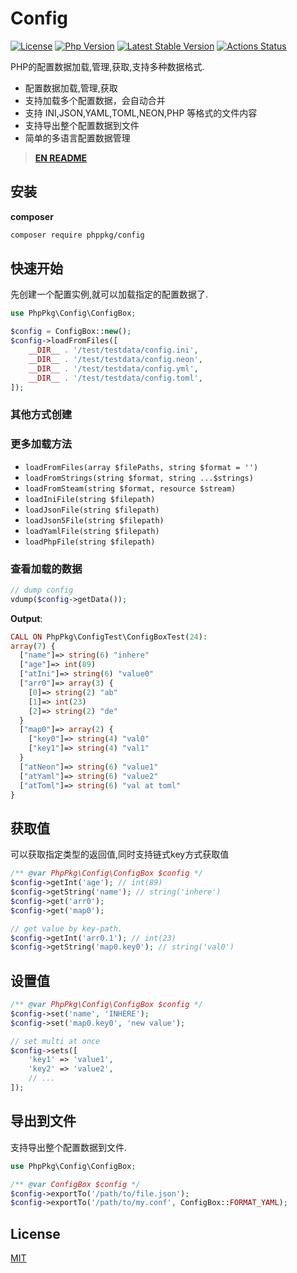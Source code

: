 # Config

[![License](https://img.shields.io/packagist/l/phppkg/config.svg?style=flat-square)](LICENSE)
[![Php Version](https://img.shields.io/packagist/php-v/phppkg/config?maxAge=2592000)](https://packagist.org/packages/phppkg/config)
[![Latest Stable Version](http://img.shields.io/packagist/v/phppkg/config.svg)](https://packagist.org/packages/phppkg/config)
[![Actions Status](https://github.com/phppkg/easytpl/workflows/Unit-Tests/badge.svg)](https://github.com/phppkg/easytpl/actions)

PHP的配置数据加载,管理,获取,支持多种数据格式.

- 配置数据加载,管理,获取
- 支持加载多个配置数据，会自动合并
- 支持 INI,JSON,YAML,TOML,NEON,PHP 等格式的文件内容
- 支持导出整个配置数据到文件
- 简单的多语言配置数据管理

> **[EN README](README.md)**

## 安装

**composer**

```bash
composer require phppkg/config
```

## 快速开始

先创建一个配置实例,就可以加载指定的配置数据了.

```php
use PhpPkg\Config\ConfigBox;

$config = ConfigBox::new();
$config->loadFromFiles([
    __DIR__ . '/test/testdata/config.ini',
    __DIR__ . '/test/testdata/config.neon',
    __DIR__ . '/test/testdata/config.yml',
    __DIR__ . '/test/testdata/config.toml',
]);
```

### 其他方式创建

### 更多加载方法

- `loadFromFiles(array $filePaths, string $format = '')`
- `loadFromStrings(string $format, string ...$strings)`
- `loadFromSteam(string $format, resource $stream)`
- `loadIniFile(string $filepath)`
- `loadJsonFile(string $filepath)`
- `loadJson5File(string $filepath)`
- `loadYamlFile(string $filepath)`
- `loadPhpFile(string $filepath)`

### 查看加载的数据

```php
// dump config
vdump($config->getData());
```

**Output**:

```php
CALL ON PhpPkg\ConfigTest\ConfigBoxTest(24):
array(7) {
  ["name"]=> string(6) "inhere"
  ["age"]=> int(89)
  ["atIni"]=> string(6) "value0"
  ["arr0"]=> array(3) {
    [0]=> string(2) "ab"
    [1]=> int(23)
    [2]=> string(2) "de"
  }
  ["map0"]=> array(2) {
    ["key0"]=> string(4) "val0"
    ["key1"]=> string(4) "val1"
  }
  ["atNeon"]=> string(6) "value1"
  ["atYaml"]=> string(6) "value2"
  ["atToml"]=> string(6) "val at toml"
}
```

## 获取值

可以获取指定类型的返回值,同时支持链式key方式获取值

```php
/** @var PhpPkg\Config\ConfigBox $config */
$config->getInt('age'); // int(89)
$config->getString('name'); // string('inhere')
$config->get('arr0');
$config->get('map0');

// get value by key-path.
$config->getInt('arr0.1'); // int(23)
$config->getString('map0.key0'); // string('val0')
```

## 设置值

```php
/** @var PhpPkg\Config\ConfigBox $config */
$config->set('name', 'INHERE');
$config->set('map0.key0', 'new value');

// set multi at once
$config->sets([
    'key1' => 'value1',
    'key2' => 'value2',
    // ...
]);
```

## 导出到文件

支持导出整个配置数据到文件.

```php
use PhpPkg\Config\ConfigBox;

/** @var ConfigBox $config */
$config->exportTo('/path/to/file.json');
$config->exportTo('/path/to/my.conf', ConfigBox::FORMAT_YAML);
```

## License

[MIT](LICENSE)
